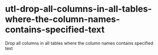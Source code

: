 # utl-drop-all-columns-in-all-tables-where-the-column-names-contains-specified-text
Drop all columns in all tables where the column names contains specified text
